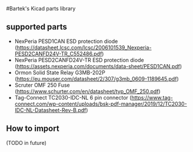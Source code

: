 #Bartek's Kicad parts library

## supported parts

- NexPeria PESD1CAN ESD protection diode (https://datasheet.lcsc.com/lcsc/2006101539_Nexperia-PESD2CANFD24V-TR_C552486.pdf)
- NexPeria PESD2CANFD24V-TR ESD protection diode (https://assets.nexperia.com/documents/data-sheet/PESD1CAN.pdf)
- Ormon Solid State Relay G3MB-202P (https://eu.mouser.com/datasheet/2/307/g3mb_0609-1189645.pdf)
- Scruter OMF 250 Fuse (https://www.schurter.com/en/datasheet/typ_OMF_250.pdf)
- Tag-Connect TC2030-IDC-NL 6 pin connector (https://www.tag-connect.com/wp-content/uploads/bsk-pdf-manager/2019/12/TC2030-IDC-NL-Datasheet-Rev-B.pdf)

## How to import

(TODO in future)
